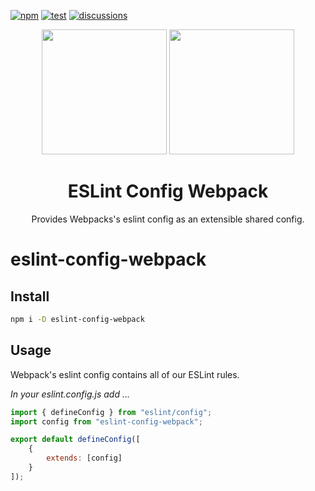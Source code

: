 [![npm][npm]][npm-url]
[![test][test]][test-url]
[![discussions](https://img.shields.io/github/discussions/webpack/webpack)](https://github.com/webpack/webpack/discussions)

<div align="center">
  <!-- replace with accurate logo e.g from https://worldvectorlogo.com/ -->
  <img width="200" height="200"
    src="https://cdn.worldvectorlogo.com/logos/eslint.svg">
  <a href="https://github.com/webpack/webpack">
    <img width="200" height="200" src="https://webpack.js.org/assets/icon-square-big.svg">
  </a>
  <h1>ESLint Config Webpack</h1>
  <p>Provides Webpacks's eslint config as an extensible shared config.<p>
</div>

# eslint-config-webpack

## Install

```bash
npm i -D eslint-config-webpack
```

## Usage

Webpack's eslint config contains all of our ESLint rules.

_In your eslint.config.js add ..._

```js
import { defineConfig } from "eslint/config";
import config from "eslint-config-webpack";

export default defineConfig([
	{
		extends: [config]
	}
]);
```

[npm]: https://img.shields.io/npm/v/eslint-config-webpack.svg
[npm-url]: https://npmjs.com/package/eslint-config-webpack
[test]: https://github.com/webpack/eslint-config-webpack/actions/workflows/test.yml/badge.svg
[test-url]: https://github.com/webpack/eslint-config-webpack/actions/workflows/test.yml
